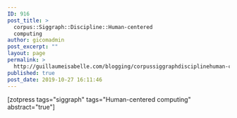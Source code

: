 ```yaml
---
ID: 916
post_title: >
  corpus::Siggraph::Discipline::Human-centered
  computing
author: gicomadmin
post_excerpt: ""
layout: page
permalink: >
  http://guillaumeisabelle.com/blogging/corpussiggraphdisciplinehuman-centered-computing/
published: true
post_date: 2019-10-27 16:11:46
---
```

<!-- wp:block-lab/stc-vision-block {"vision":"Present Discipline::Human-centered computing"} /-->

<!-- wp:shortcode --> [zotpress tags="siggraph" tags="Human-centered computing" abstract="true"] 

<!-- /wp:shortcode -->